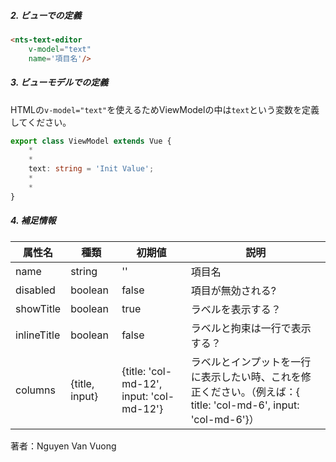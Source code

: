##### 2. ビューでの定義

```html
<nts-text-editor
    v-model="text"
    name='項目名'/>
```

##### 3. ビューモデルでの定義

HTMLの`v-model="text"`を使えるためViewModelの中は`text`という変数を定義してください。  

```ts
export class ViewModel extends Vue {
    *
    *
    text: string = 'Init Value';
    *
    *
}
```
##### 4. 補足情報

| 属性名| 種類 | 初期値 | 説明 |
| --------------|------| -------- | ------|
| name | string | '' | 項目名 |
| disabled | boolean | false | 項目が無効される? |
| showTitle | boolean | true | ラベルを表示する？ |
| inlineTitle | boolean | false | ラベルと拘束は一行で表示する？ |
| columns | {title, input} | {title: 'col-md-12', input: 'col-md-12'} | ラベルとインプットを一行に表示したい時、これを修正ください。（例えば：{ title: 'col-md-6', input: 'col-md-6'}）|

著者：Nguyen Van Vuong